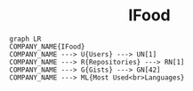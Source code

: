 <h1 align="center">IFood</h1>

```mermaid
graph LR
COMPANY_NAME{IFood}
COMPANY_NAME ---> U{Users} ---> UN[1]
COMPANY_NAME ---> R{Repositories} ---> RN[1]
COMPANY_NAME ---> G{Gists} ---> GN[42]
COMPANY_NAME ---> ML{Most Used<br>Languages}
```
